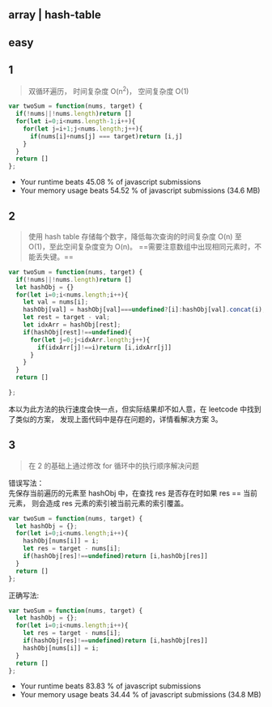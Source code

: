## array | hash-table  
## easy

## 1
> 双循环遍历， 时间复杂度 O(n<sup>2</sup>)， 空间复杂度 O(1)
```js
var twoSum = function(nums, target) {
  if(!nums||!nums.length)return []
  for(let i=0;i<nums.length-1;i++){
    for(let j=i+1;j<nums.length;j++){
      if(nums[i]+nums[j] === target)return [i,j]
    }
  }
  return []
};
```
- Your runtime beats 45.08 % of javascript submissions
- Your memory usage beats 54.52 % of javascript submissions (34.6 MB)

## 2
> 使用 hash table 存储每个数字，降低每次查询的时间复杂度 O(n) 至 O(1)，至此空间复杂度变为 O(n)。 ==需要注意数组中出现相同元素时，不能丢失键。==
```js
var twoSum = function(nums, target) {
  if(!nums||!nums.length)return []
  let hashObj = {}
  for(let i=0;i<nums.length;i++){
    let val = nums[i];
    hashObj[val] = hashObj[val]===undefined?[i]:hashObj[val].concat(i);
    let rest = target - val;
    let idxArr = hashObj[rest];
    if(hashObj[rest]!==undefined){
      for(let j=0;j<idxArr.length;j++){
        if(idxArr[j]!==i)return [i,idxArr[j]]
      }
    }
  }
  return []
    
};
```
本以为此方法的执行速度会快一点，但实际结果却不如人意，在 leetcode 中找到了类似的方案， 发现上面代码中是存在问题的，详情看解决方案 3。

## 3
> 在 2 的基础上通过修改 for 循环中的执行顺序解决问题

错误写法：  
先保存当前遍历的元素至 hashObj 中，在查找 res 是否存在时如果 res == 当前元素， 则会造成 res 元素的索引被当前元素的索引覆盖。
```js
var twoSum = function(nums, target) {
  let hashObj = {};
  for(let i=0;i<nums.length;i++){
    hashObj[nums[i]] = i;
    let res = target - nums[i];
    if(hashObj[res]!==undefined)return [i,hashObj[res]]
  }
  return []
};
```
正确写法:
```js
var twoSum = function(nums, target) {
  let hashObj = {};
  for(let i=0;i<nums.length;i++){
    let res = target - nums[i];
    if(hashObj[res]!==undefined)return [i,hashObj[res]]
    hashObj[nums[i]] = i;
  }
  return []
};
```
- Your runtime beats 83.83 % of javascript submissions
- Your memory usage beats 34.44 % of javascript submissions (34.8 MB)